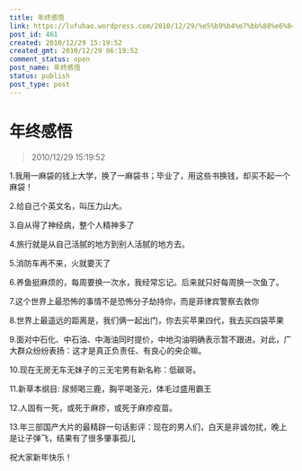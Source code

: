 ```yaml
---
title: 年终感悟
link: https://lufuhao.wordpress.com/2010/12/29/%e5%b9%b4%e7%bb%88%e6%84%9f%e6%82%9f/
post_id: 461
created: 2010/12/29 15:19:52
created_gmt: 2010/12/29 06:19:52
comment_status: open
post_name: 年终感悟
status: publish
post_type: post
---
```


# 年终感悟

> 2010/12/29 15:19:52

 

1.我用一麻袋的钱上大学，换了一麻袋书；毕业了，用这些书换钱，却买不起一个麻袋！

2.给自己个英文名，叫压力山大。

3.自从得了神经病，整个人精神多了

4.旅行就是从自己活腻的地方到别人活腻的地方去。 

5.消防车再不来，火就要灭了 

6.养鱼挺麻烦的，每周要换一次水，我经常忘记。后来就只好每周换一次鱼了。

7.这个世界上最恐怖的事情不是恐怖分子劫持你，而是菲律宾警察去救你

8.世界上最遥远的距离是，我们俩一起出门，你去买苹果四代，我去买四袋苹果 

9.面对中石化、中石油、中海油同时提价，中地沟油明确表示暂不跟进。对此，广大群众纷纷表扬：这才是真正负责任、有良心的央企嘛。

10.现在无房无车无妹子的三无宅男有新名称：低碳哥。

11.新草本纲目: 尿频喝三鹿，胸平喝圣元，体毛过盛用霸王

12.人固有一死，或死于麻疹，或死于麻疹疫苗。

13.年三部国产大片的最精辟一句话影评：现在的男人们，白天是非诚勿扰，晚上是让子弹飞，结果有了很多肇事孤儿

祝大家新年快乐！

